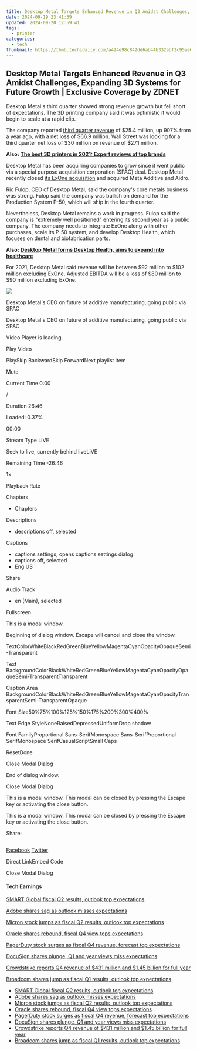 ```yaml
---
title: Desktop Metal Targets Enhanced Revenue in Q3 Amidst Challenges, Expanding 3D Systems for Future Growth | Exclusive Coverage by ZDNET
date: 2024-09-19 23:41:39
updated: 2024-09-20 12:59:41
tags:
  - printer
categories:
  - tech
thumbnail: https://thmb.techidaily.com/a424e98c842dd6ab44b332abf2c95ae69e65b8cafff9619047a6f9ab11db8bbc.jpg
---
```


## Desktop Metal Targets Enhanced Revenue in Q3 Amidst Challenges, Expanding 3D Systems for Future Growth | Exclusive Coverage by ZDNET

Desktop Metal's third quarter showed strong revenue growth but fell short of expectations. The 3D printing company said it was optimistic it would begin to scale at a rapid clip.

The company reported [third quarter revenue](https://www.businesswire.com/news/home/20211115006239/en/Desktop-Metal-Announces-Third-Quarter-2021-Financial-Results) of $25.4 million, up 907% from a year ago, with a net loss of $66.9 million. Wall Street was looking for a third quarter net loss of $30 million on revenue of $27.1 million.

**Also:** [**The best 3D printers in 2021: Expert reviews of top brands**](https://www.zdnet.com/article/best-3d-printer/)

Desktop Metal has been acquiring companies to grow since it went public via a special purpose acquisition corporation (SPAC) deal. Desktop Metal recently closed [its ExOne acquisition](https://www.zdnet.com/article/desktop-metal-acquires-exone-in-575-million-deal/) and acquired Meta Additive and Aidro. 

Ric Fulop, CEO of Desktop Metal, said the company's core metals business was strong. Fulop said the company was bullish on demand for the Production System P-50, which will ship in the fourth quarter. 

Nevertheless, Desktop Metal remains a work in progress. Fulop said the company is "extremely well positioned" entering its second year as a public company. The company needs to integrate ExOne along with other purchases, scale its P-50 system, and develop Desktop Health, which focuses on dental and biofabrication parts.

**Also:** [**Desktop Metal forms Desktop Health, aims to expand into healthcare**](https://www.zdnet.com/article/desktop-metal-forms-desktop-health-aims-to-expand-into-healthcare/)

For 2021, Desktop Metal said revenue will be between $92 million to $102 million excluding ExOne. Adjusted EBITDA will be a loss of $80 million to $90 million excluding ExOne.

![](https://www.zdnet.com/a/img/resize/ea2fca5988e91a7e3d56eab8198a6a3f99dbc9af/2021/02/08/d4469e09-b507-46ba-a44c-7766bc91af67/thumb.jpg?auto=webp&fit=cover&height=482&width=856)

Desktop Metal's CEO on future of additive manufacturing, going public via SPAC

Desktop Metal's CEO on future of additive manufacturing, going public via SPAC

Video Player is loading.

Play Video

PlaySkip BackwardSkip ForwardNext playlist item

Mute

Current Time 0:00

/

Duration 26:46

Loaded: 0.37%

00:00

Stream Type LIVE

Seek to live, currently behind liveLIVE

Remaining Time \-26:46

1x

Playback Rate

Chapters

* Chapters

Descriptions

* descriptions off, selected

Captions

* captions settings, opens captions settings dialog
* captions off, selected
* Eng US

Share

Audio Track

* en (Main), selected

Fullscreen

This is a modal window.

Beginning of dialog window. Escape will cancel and close the window.

TextColorWhiteBlackRedGreenBlueYellowMagentaCyanOpacityOpaqueSemi-Transparent

Text BackgroundColorBlackWhiteRedGreenBlueYellowMagentaCyanOpacityOpaqueSemi-TransparentTransparent

Caption Area BackgroundColorBlackWhiteRedGreenBlueYellowMagentaCyanOpacityTransparentSemi-TransparentOpaque

Font Size50%75%100%125%150%175%200%300%400%

Text Edge StyleNoneRaisedDepressedUniformDrop shadow

Font FamilyProportional Sans-SerifMonospace Sans-SerifProportional SerifMonospace SerifCasualScriptSmall Caps

ResetDone

Close Modal Dialog

End of dialog window.

Close Modal Dialog

This is a modal window. This modal can be closed by pressing the Escape key or activating the close button.

This is a modal window. This modal can be closed by pressing the Escape key or activating the close button.

Share: 

## 

[Facebook](https://www.facebook.com/sharer/sharer.php?u=https%3A%2F%2Fwww.zdnet.com%2Fvideo%2Fdesktop-metals-ceo-on-future-of-additive-manufacturing-going-public-via-spac%2F&title= "Facebook") [Twitter](https://twitter.com/intent/tweet?original%5Freferer=https%3A%2F%2Fabout.twitter.com%2Fresources%2Fbuttons&text=&tw%5Fp=tweetbutton&url=https%3A%2F%2Fwww.zdnet.com%2Fvideo%2Fdesktop-metals-ceo-on-future-of-additive-manufacturing-going-public-via-spac%2F "Twitter") 

Direct LinkEmbed Code

Close Modal Dialog

#### Tech Earnings

[SMART Global fiscal Q2 results, outlook top expectations](https://www.zdnet.com/article/smart-global-fiscal-q2-results-outlook-top-expectations/ "SMART Global fiscal Q2 results, outlook top expectations")

[Adobe shares sag as outlook misses expectations](https://www.zdnet.com/article/adobe-shares-sag-as-outlook-misses-expectations-on-halt-of-sales-to-russia/ "Adobe shares sag as outlook misses expectations")

[Micron stock jumps as fiscal Q2 results, outlook top expectations](https://www.zdnet.com/article/micron-stock-jumps-as-fyq2-results-outlook-top-expectations/ "Micron stock jumps as fiscal Q2 results, outlook top expectations")

[Oracle shares rebound, fiscal Q4 view tops expectations](https://www.zdnet.com/article/oracle-shares-drop-as-fiscal-q3-revenue-beats-but-profit-misses-on-equity-investments/ "Oracle shares rebound, fiscal Q4 view tops expectations")

[PagerDuty stock surges as fiscal Q4 revenue, forecast top expectations](https://www.zdnet.com/article/pagerduty-stock-surges-as-fiscal-q4-revenue-forecast-top-expectations/ "PagerDuty stock surges as fiscal Q4 revenue, forecast top expectations")

[DocuSign shares plunge, Q1 and year views miss expectations](https://www.zdnet.com/article/docusign-shares-plunge-fiscal-q4-revenue-beats-q1-revenue-view-misses-expectations/ "DocuSign shares plunge, Q1 and year views miss expectations")

[Crowdstrike reports Q4 revenue of $431 million and $1.45 billion for full year](https://www.zdnet.com/article/crowdstrike-reports-q4-revenue-of-431-million-and-1-45-billion-for-full-year/ "Crowdstrike reports Q4 revenue of $431 million and $1.45 billion for full year")

[Broadcom shares jump as fiscal Q1 results, outlook top expectations](https://www.zdnet.com/article/broadcom-shares-rise-as-fiscal-q1-results-outlook-top-expectations/ "Broadcom shares jump as fiscal Q1 results, outlook top expectations")

* [SMART Global fiscal Q2 results, outlook top expectations](https://www.zdnet.com/article/smart-global-fiscal-q2-results-outlook-top-expectations/ "SMART Global fiscal Q2 results, outlook top expectations")
* [Adobe shares sag as outlook misses expectations](https://www.zdnet.com/article/adobe-shares-sag-as-outlook-misses-expectations-on-halt-of-sales-to-russia/ "Adobe shares sag as outlook misses expectations")
* [Micron stock jumps as fiscal Q2 results, outlook top expectations](https://www.zdnet.com/article/micron-stock-jumps-as-fyq2-results-outlook-top-expectations/ "Micron stock jumps as fiscal Q2 results, outlook top expectations")
* [Oracle shares rebound, fiscal Q4 view tops expectations](https://www.zdnet.com/article/oracle-shares-drop-as-fiscal-q3-revenue-beats-but-profit-misses-on-equity-investments/ "Oracle shares rebound, fiscal Q4 view tops expectations")
* [PagerDuty stock surges as fiscal Q4 revenue, forecast top expectations](https://www.zdnet.com/article/pagerduty-stock-surges-as-fiscal-q4-revenue-forecast-top-expectations/ "PagerDuty stock surges as fiscal Q4 revenue, forecast top expectations")
* [DocuSign shares plunge, Q1 and year views miss expectations](https://www.zdnet.com/article/docusign-shares-plunge-fiscal-q4-revenue-beats-q1-revenue-view-misses-expectations/ "DocuSign shares plunge, Q1 and year views miss expectations")
* [Crowdstrike reports Q4 revenue of $431 million and $1.45 billion for full year](https://www.zdnet.com/article/crowdstrike-reports-q4-revenue-of-431-million-and-1-45-billion-for-full-year/ "Crowdstrike reports Q4 revenue of $431 million and $1.45 billion for full year")
* [Broadcom shares jump as fiscal Q1 results, outlook top expectations](https://www.zdnet.com/article/broadcom-shares-rise-as-fiscal-q1-results-outlook-top-expectations/ "Broadcom shares jump as fiscal Q1 results, outlook top expectations")

<ins class="adsbygoogle"
     style="display:block"
     data-ad-format="autorelaxed"
     data-ad-client="ca-pub-7571918770474297"
     data-ad-slot="1223367746"></ins>



<ins class="adsbygoogle"
     style="display:block"
     data-ad-client="ca-pub-7571918770474297"
     data-ad-slot="8358498916"
     data-ad-format="auto"
     data-full-width-responsive="true"></ins>
